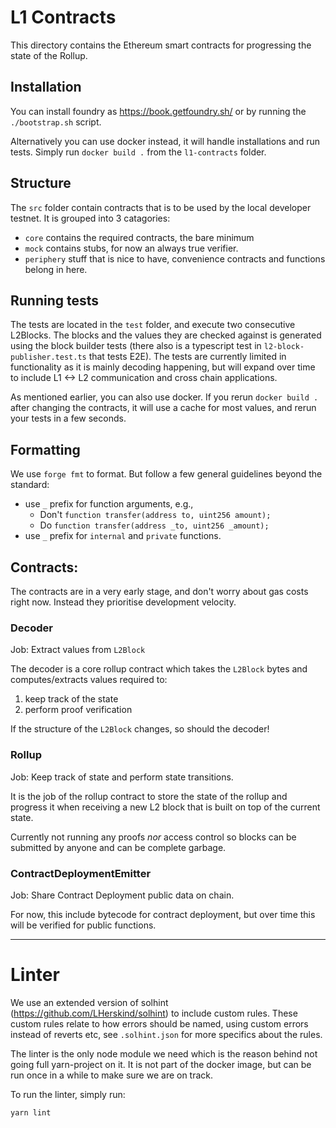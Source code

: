 # L1 Contracts

This directory contains the Ethereum smart contracts for progressing the state of the Rollup.

## Installation

You can install foundry as https://book.getfoundry.sh/ or by running the `./bootstrap.sh` script.

Alternatively you can use docker instead, it will handle installations and run tests. Simply run `docker build .` from the `l1-contracts` folder.

## Structure

The `src` folder contain contracts that is to be used by the local developer testnet. It is grouped into 3 catagories:

- `core` contains the required contracts, the bare minimum
- `mock` contains stubs, for now an always true verifier.
- `periphery` stuff that is nice to have, convenience contracts and functions belong in here.

## Running tests

The tests are located in the `test` folder, and execute two consecutive L2Blocks. The blocks and the values they are checked against is generated using the block builder tests (there also is a typescript test in `l2-block-publisher.test.ts` that tests E2E). The tests are currently limited in functionality as it is mainly decoding happening, but will expand over time to include L1 <-> L2 communication and cross chain applications.

As mentioned earlier, you can also use docker. If you rerun `docker build .` after changing the contracts, it will use a cache for most values, and rerun your tests in a few seconds.

## Formatting

We use `forge fmt` to format. But follow a few general guidelines beyond the standard:

- use `_` prefix for function arguments, e.g.,
  - Don't `function transfer(address to, uint256 amount);`
  - Do `function transfer(address _to, uint256 _amount);`
- use `_` prefix for `internal` and `private` functions.

## Contracts:

The contracts are in a very early stage, and don't worry about gas costs right now. Instead they prioritise development velocity.

### Decoder

Job: Extract values from `L2Block`

The decoder is a core rollup contract which takes the `L2Block` bytes and computes/extracts values required to:

1. keep track of the state
1. perform proof verification

If the structure of the `L2Block` changes, so should the decoder!

### Rollup

Job: Keep track of state and perform state transitions.

It is the job of the rollup contract to store the state of the rollup and progress it when receiving a new L2 block that is built on top of the current state.

Currently not running any proofs _nor_ access control so blocks can be submitted by anyone and can be complete garbage.

### ContractDeploymentEmitter

Job: Share Contract Deployment public data on chain.

For now, this include bytecode for contract deployment, but over time this will be verified for public functions.

---

# Linter

We use an extended version of solhint (https://github.com/LHerskind/solhint) to include custom rules. These custom rules relate to how errors should be named, using custom errors instead of reverts etc, see `.solhint.json` for more specifics about the rules.

The linter is the only node module we need which is the reason behind not going full yarn-project on it. It is not part of the docker image, but can be run once in a while to make sure we are on track.

To run the linter, simply run:

```bash
yarn lint
```
